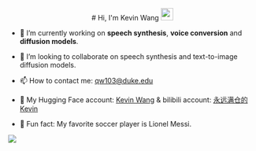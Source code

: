 <div align="center">
   # Hi, I'm Kevin Wang <img src="https://media.giphy.com/media/hvRJCLFzcasrR4ia7z/giphy.gif" width="25px"/>
</div>

- 🔭 I’m currently working on **speech synthesis**, **voice conversion** and **diffusion models**.

- 👯 I’m looking to collaborate on speech synthesis and text-to-image diffusion models.

- 📫 How to contact me: qw103@duke.edu

- 🤗 My Hugging Face account: [Kevin Wang](https://huggingface.co/kevinwang676) & bilibili account: [永远满仓的Kevin](https://space.bilibili.com/501495851)

- 🍰 Fun fact: My favorite soccer player is Lionel Messi.

![](https://github-readme-stats.vercel.app/api?username=KevinWang676&theme=tokyonight&hide_border=false&include_all_commits=false&count_private=false)
